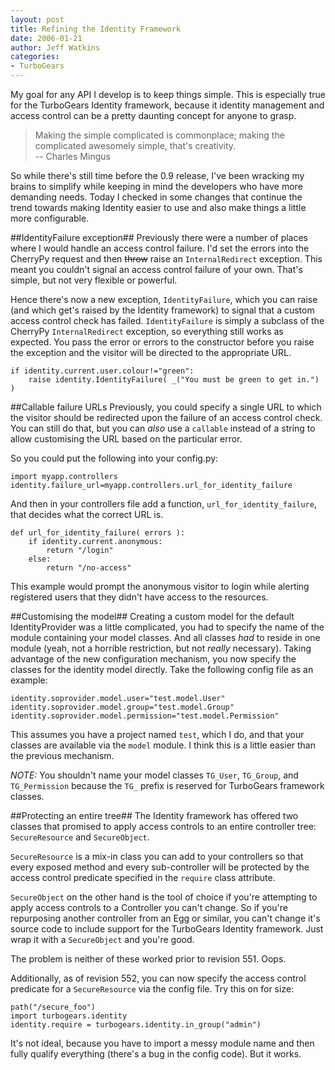 ```yaml
---
layout: post
title: Refining the Identity Framework
date: 2006-01-21
author: Jeff Watkins
categories:
- TurboGears
---
```


My goal for any API I develop is to keep things simple. This is especially true for the TurboGears Identity framework, because it identity management and access control can be a pretty daunting concept for anyone to grasp.

> Making the simple complicated is commonplace;
> making the complicated awesomely simple, that's creativity.<br>
> -- Charles Mingus

So while there's still time before the 0.9 release, I've been wracking my brains to simplify while keeping in mind the developers who have more demanding needs. Today I checked in some changes that continue the trend towards making Identity easier to use and also make things a little more configurable.

##IdentityFailure exception##
Previously there were a number of places where I would handle an access control failure. I'd set the errors into the CherryPy request and then <strike>throw</strike> raise an `InternalRedirect` exception. This meant you couldn't signal an access control failure of your own. That's simple, but not very flexible or powerful.

Hence there's now a new exception, `IdentityFailure`, which you can raise (and which get's raised by the Identity framework) to signal that a custom access control check has failed. `IdentityFailure` is simply a subclass of the CherryPy `InternalRedirect` exception, so everything still works as expected. You pass the error or errors to the constructor before you raise the exception and the visitor will be directed to the appropriate URL.

    if identity.current.user.colour!="green":
        raise identity.IdentityFailure( _("You must be green to get in.") )

##Callable failure URLs
Previously, you could specify a single URL to which the visitor should be redirected upon the failure of an access control check. You can still do that, but you can *also* use a `callable` instead of a string to allow customising the URL based on the particular error.

So you could put the following into your config.py:

    import myapp.controllers
    identity.failure_url=myapp.controllers.url_for_identity_failure

And then in your controllers file add a function, `url_for_identity_failure`, that decides what the correct URL is.

    def url_for_identity_failure( errors ):
        if identity.current.anonymous:
            return "/login"
        else:
            return "/no-access"

This example would prompt the anonymous visitor to login while alerting registered users that they didn't have access to the resources.

##Customising the model##
Creating a custom model for the default IdentityProvider was a little complicated, you had to specify the name of the module containing your model classes. And all classes *had* to reside in one module (yeah, not a horrible restriction, but not *really* necessary). Taking advantage of the new configuration mechanism, you now specify the classes for the identity model directly. Take the following config file as an example:

    identity.soprovider.model.user="test.model.User"
    identity.soprovider.model.group="test.model.Group"
    identity.soprovider.model.permission="test.model.Permission"

This assumes you have a project named `test`, which I do, and that your classes are available via the `model` module. I think this is a little easier than the previous mechanism.

*NOTE:* You shouldn't name your model classes `TG_User`, `TG_Group`, and `TG_Permission` because the `TG_` prefix is reserved for TurboGears framework classes.

##Protecting an entire tree##
The Identity framework has offered two classes that promised to apply access controls to an entire controller tree: `SecureResource` and `SecureObject`.

`SecureResource` is a mix-in class you can add to your controllers so that every exposed method and every sub-controller will be protected by the access control predicate specified in the `require` class attribute.

`SecureObject` on the other hand is the tool of choice if you're attempting to apply access controls to a Controller you can't change. So if you're repurposing another controller from an Egg or similar, you can't change it's source code to include support for the TurboGears Identity framework. Just wrap it with a `SecureObject` and you're good.

The problem is neither of these worked prior to revision 551. Oops.

Additionally, as of revision 552, you can now specify the access control predicate for a `SecureResource` via the config file. Try this on for size:

    path("/secure_foo")
    import turbogears.identity
    identity.require = turbogears.identity.in_group("admin")

It's not ideal, because you have to import a messy module name and then fully qualify everything (there's a bug in the config code). But it works.
